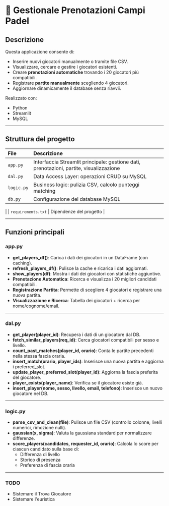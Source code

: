 # 🏓 Gestionale Prenotazioni Campi Padel

## Descrizione
Questa applicazione consente di:
- Inserire nuovi giocatori manualmente o tramite file CSV.
- Visualizzare, cercare e gestire i giocatori esistenti.
- Creare **prenotazioni automatiche** trovando i 20 giocatori più compatibili.
- Registrare **partite manualmente** scegliendo 4 giocatori.
- Aggiornare dinamicamente il database senza riavvii.

Realizzato con:
- Python
- Streamlit
- MySQL

---

## Struttura del progetto

| File | Descrizione |
|:----|:------------|
| `app.py` | Interfaccia Streamlit principale: gestione dati, prenotazioni, partite, visualizzazione |
| `dal.py` | Data Access Layer: operazioni CRUD su MySQL |
| `logic.py` | Business logic: pulizia CSV, calcolo punteggi matching |
| `db.py` | Configurazione del database MySQL |
|
| `requirements.txt` | Dipendenze del progetto |

---

## Funzioni principali

### app.py

- **get_players_df()**: Carica i dati dei giocatori in un DataFrame (con caching).
- **refresh_players_df()**: Pulisce la cache e ricarica i dati aggiornati.
- **show_players(df)**: Mostra i dati dei giocatori con statistiche aggiuntive.
- **Prenotazione Automatica**: Ricerca e visualizza i 20 migliori candidati compatibili.
- **Registrazione Partita**: Permette di scegliere 4 giocatori e registrare una nuova partita.
- **Visualizzazione e Ricerca**: Tabella dei giocatori + ricerca per nome/cognome/email.

---

### dal.py

- **get_player(player_id)**: Recupera i dati di un giocatore dal DB.
- **fetch_similar_players(req_id)**: Cerca giocatori compatibili per sesso e livello.
- **count_past_matches(player_id, orario)**: Conta le partite precedenti nella stessa fascia oraria.
- **insert_match(orario, player_ids)**: Inserisce una nuova partita e aggiorna i preferred_slot.
- **update_player_preferred_slot(player_id)**: Aggiorna la fascia preferita del giocatore.
- **player_exists(player_name)**: Verifica se il giocatore esiste già.
- **insert_player(nome, sesso, livello, email, telefono)**: Inserisce un nuovo giocatore nel DB.

---

### logic.py

- **parse_csv_and_clean(file)**: Pulisce un file CSV (controllo colonne, livelli numerici, rimozione nulli).
- **gaussian(x, sigma)**: Valuta la gaussiana standard per normalizzare differenze.
- **score_players(candidates, requester_id, orario)**: Calcola lo score per ciascun candidato sulla base di:
  - Differenza di livello
  - Storico di presenza
  - Preferenza di fascia oraria

---
### TODO
- Sistemare il Trova Giocatore
- Sistemare l'euristica
